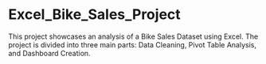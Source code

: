 # Excel_Bike_Sales_Project
This project showcases an analysis of a Bike Sales Dataset using Excel. The project is divided into three main parts: Data Cleaning, Pivot Table Analysis, and Dashboard Creation.
